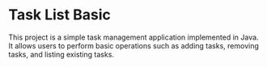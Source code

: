 # Task List Basic
 This project is a simple task management application implemented in Java. It allows users to perform basic operations such as adding tasks, removing tasks, and listing existing tasks.
